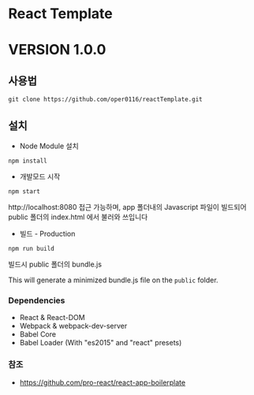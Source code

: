 React Template
================

# VERSION 1.0.0

## 사용법

```
git clone https://github.com/oper0116/reactTemplate.git
```

## 설치
* Node Module 설치
```
npm install
```

* 개발모드 시작
```
npm start
```

http://localhost:8080 접근 가능하며, app 폴더내의 Javascript 파일이 빌드되어 public 폴더의 index.html 에서 불러와 쓰입니다

* 빌드 - Production
```
npm run build
```

빌드시 public 폴더의 bundle.js

This will generate a minimized bundle.js file on the `public` folder.

### Dependencies

* React & React-DOM
* Webpack & webpack-dev-server
* Babel Core
* Babel Loader (With "es2015" and "react" presets)

### 참조

* https://github.com/pro-react/react-app-boilerplate

